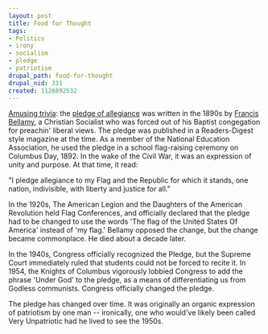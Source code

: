 ```yaml
--- 
layout: post
title: Food for Thought
tags: 
- Politics
- irony
- socialism
- pledge
- patriotism
drupal_path: food-for-thought
drupal_nid: 331
created: 1126892532
---
```

<a href="http://www.sfgate.com/cgi-bin/article.cgi?f=/news/archive/2002/06/26/national1939EDT0890.DTL">Amusing trivia</a>: the <a href="http://www.flagday.org/Pages/PledgeHistory.html">pledge of allegiance</a> was written in the 1890s by <a href="http://history.vineyard.net/pdgech4.htm">Francis Bellamy</a>, a Christian Socialist who was forced out of his Baptist congegation for preachin' liberal views. The pledge was published in a Readers-Digest style magazine at the time. As a member of the National Education Association, he used the pledge in a school flag-raising ceremony on Columbus Day, 1892. In the wake of the Civil War, it was an expression of unity and purpose. At that time, it read:

"I pledge allegiance to my Flag and the Republic for which it stands, one nation, indivisible, with liberty and justice for all."

In the 1920s, The American Legion and the Daughters of the American Revolution held Flag Conferences, and officially declared that the pledge had to be changed to use the words 'The flag of the United States Of America' instead of 'my flag.' Bellamy opposed the change, but the change became commonplace. He died about a decade later.

In the 1940s, Congress officially recognized the Pledge, but the Supreme Court immediately ruled that students could not be forced to recite it. In 1954, the Knights of Columbus vigorously lobbied Congress to add the phrase 'Under God' to the pledge, as a means of differentiating us from Godless communists. Congress officially changed the pledge.

The pledge has changed over time. It was originally an organic expression of patriotism by one man -- ironically, one who would've likely been called Very Unpatriotic had he lived to see the 1950s.
